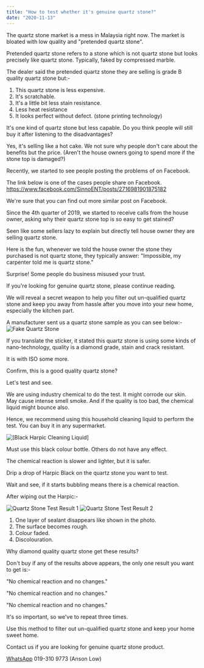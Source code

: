 ```yaml
---
title: "How to test whether it's genuine quartz stone?"
date: "2020-11-13"
---
```


The quartz stone market is a mess in Malaysia right now. The market is bloated with low quality and "pretended quartz stone".

Pretended quartz stone refers to a stone which is not quartz stone but looks precisely like quartz stone. Typically, faked by compressed marble.

The dealer said the pretended quartz stone they are selling is grade B quality quartz stone but:-

1. This quartz stone is less expensive.
2. It's scratchable.
3. It's a little bit less stain resistance.
4. Less heat resistance
5. It looks perfect without defect. (stone printing technology)

It's one kind of quartz stone but less capable. Do you think people will still buy it after listening to the disadvantages?

Yes, it's selling like a hot cake. We not sure why people don't care about the benefits but the price. (Aren't the house owners going to spend more if the stone top is damaged?)

Recently, we started to see people posting the problems of on Facebook.

The link below is one of the cases people share on Facebook.
https://www.facebook.com/SinnoENT/posts/2716981901875182

We're sure that you can find out more similar post on Facebook.

Since the 4th quarter of 2019, we started to receive calls from the house owner, asking why their quartz stone top is so easy to get stained?

Seen like some sellers lazy to explain but directly tell house owner they are selling quartz stone.

Here is the fun, whenever we told the house owner the stone they purchased is not quartz stone, they typically answer: "Impossible, my carpenter told me is quartz stone."

Surprise! Some people do business misused your trust.

If you're looking for genuine quartz stone, please continue reading.

We will reveal a secret weapon to help you filter out un-qualified quartz stone and keep you away from hassle after you move into your new home, especially the kitchen part.

A manufacturer sent us a quartz stone sample as you can see below:-
![Fake Quartz Stone](/qs-test/fake_qs1.png)

If you translate the sticker, it stated this quartz stone is using some kinds of nano-technology, quality is a diamond grade, stain and crack resistant.

It is with ISO some more.

Confirm, this is a good quality quartz stone?

Let's test and see.

We are using industry chemical to do the test. It might corrode our skin. May cause intense smell smoke. And if the quality is too bad, the chemical liquid might bounce also.

Hence, we recommend using this household cleaning liquid to perform the test. You can buy it in any supermarket.

![[Black Harpic Cleaning Liquid]](/qs-test/harpic_black.png)

Must use this black colour bottle. Others do not have any effect.

The chemical reaction is slower and lighter, but it is safer.

Drip a drop of Harpic Black on the quartz stone you want to test.

Wait and see, if it starts bubbling means there is a chemical reaction.

After wiping out the Harpic:-

![Quartz Stone Test Result 1](/qs-test/fake_qs2.png)
![Quartz Stone Test Result 2](/qs-test/fake_qs3.png)

1. One layer of sealant disappears like shown in the photo.
2. The surface becomes rough.
3. Colour faded.
4. Discolouration.

Why diamond quality quartz stone get these results?

Don't buy if any of the results above appears, the only one result you want to get is:-

"No chemical reaction and no changes."

"No chemical reaction and no changes."

"No chemical reaction and no changes."

It's so important, so we've to repeat three times.

Use this method to filter out un-qualified quartz stone and keep your home sweet home.

Contact us if you are looking for genuine quartz stone product.

[WhatsApp](https://api.whatsapp.com/send?phone=+60193109773&text=&source=&data=&app_absent=)
019-310 9773 (Anson Low)
